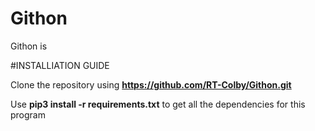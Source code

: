 # Githon
Githon is




#INSTALLIATION GUIDE 

Clone the repository using **https://github.com/RT-Colby/Githon.git**

Use **pip3 install -r requirements.txt** to get all the dependencies for this program
